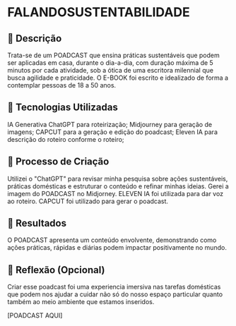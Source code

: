 # FALANDOSUSTENTABILIDADE

## 📒 Descrição
Trata-se de um POADCAST que ensina práticas sustentáveis que podem ser aplicadas em casa, durante o dia-a-dia, com duração máxima de 5 minutos por cada atividade, sob a ótica de uma escritora milennial que busca agilidade e praticidade. O E-BOOK foi escrito e idealizado de forma a contemplar pessoas de 18 a 50 anos.

## 🤖 Tecnologias Utilizadas
IA Generativa ChatGPT para roteirização;
Midjourney para geração de imagens;
CAPCUT para a geração e edição do poadcast;
Eleven IA para descrição do roteiro conforme o roteiro;

## 🧐 Processo de Criação
Utilizei o "ChatGPT" para revisar minha pesquisa sobre ações sustentáveis, práticas domésticas e estruturar o conteúdo e refinar minhas ideias. Gerei a imagem do POADCAST no Midjorney. ELEVEN IA foi utilizada para dar voz ao roteiro. CAPCUT foi utilizado para gerar o poadcast.

## 🚀 Resultados
O POADCAST apresenta um conteúdo envolvente, demonstrando como ações práticas, rápidas e diárias podem impactar positivamente no mundo.

## 💭 Reflexão (Opcional)
Criar esse poadcast foi uma experiencia imersiva nas tarefas domésticas que podem nos ajudar a cuidar não só do nosso espaço particular quanto também ao meio ambiente que estamos inseridos.

[POADCAST AQUI]
